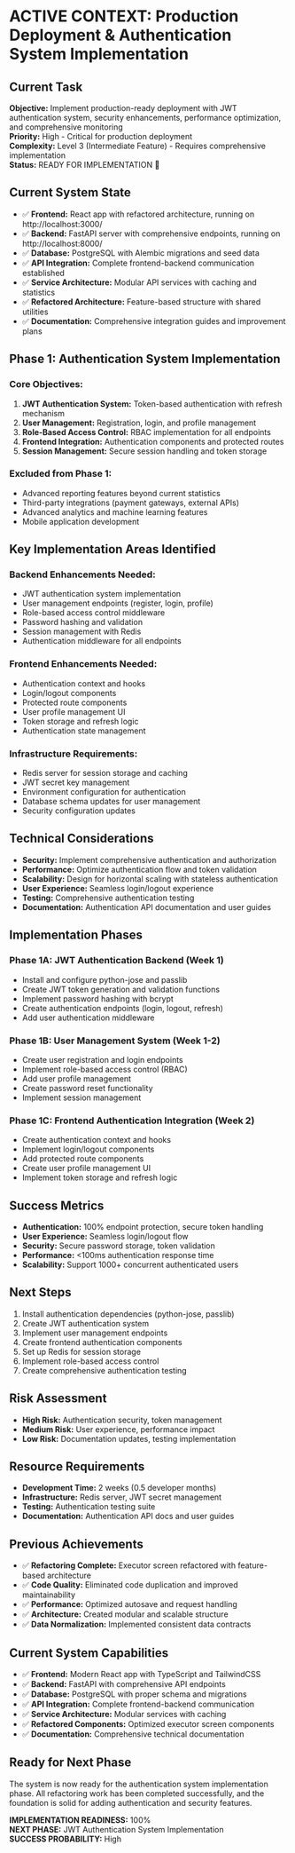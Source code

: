# ACTIVE CONTEXT: Production Deployment & Authentication System Implementation

## Current Task
**Objective:** Implement production-ready deployment with JWT authentication system, security enhancements, performance optimization, and comprehensive monitoring  
**Priority:** High - Critical for production deployment  
**Complexity:** Level 3 (Intermediate Feature) - Requires comprehensive implementation  
**Status:** READY FOR IMPLEMENTATION 🔄  

## Current System State
- ✅ **Frontend:** React app with refactored architecture, running on http://localhost:3000/
- ✅ **Backend:** FastAPI server with comprehensive endpoints, running on http://localhost:8000/
- ✅ **Database:** PostgreSQL with Alembic migrations and seed data
- ✅ **API Integration:** Complete frontend-backend communication established
- ✅ **Service Architecture:** Modular API services with caching and statistics
- ✅ **Refactored Architecture:** Feature-based structure with shared utilities
- ✅ **Documentation:** Comprehensive integration guides and improvement plans

## Phase 1: Authentication System Implementation

### Core Objectives:
1. **JWT Authentication System:** Token-based authentication with refresh mechanism
2. **User Management:** Registration, login, and profile management
3. **Role-Based Access Control:** RBAC implementation for all endpoints
4. **Frontend Integration:** Authentication components and protected routes
5. **Session Management:** Secure session handling and token storage

### Excluded from Phase 1:
- Advanced reporting features beyond current statistics
- Third-party integrations (payment gateways, external APIs)
- Advanced analytics and machine learning features
- Mobile application development

## Key Implementation Areas Identified

### Backend Enhancements Needed:
- JWT authentication system implementation
- User management endpoints (register, login, profile)
- Role-based access control middleware
- Password hashing and validation
- Session management with Redis
- Authentication middleware for all endpoints

### Frontend Enhancements Needed:
- Authentication context and hooks
- Login/logout components
- Protected route components
- User profile management UI
- Token storage and refresh logic
- Authentication state management

### Infrastructure Requirements:
- Redis server for session storage and caching
- JWT secret key management
- Environment configuration for authentication
- Database schema updates for user management
- Security configuration updates

## Technical Considerations
- **Security:** Implement comprehensive authentication and authorization
- **Performance:** Optimize authentication flow and token validation
- **Scalability:** Design for horizontal scaling with stateless authentication
- **User Experience:** Seamless login/logout experience
- **Testing:** Comprehensive authentication testing
- **Documentation:** Authentication API documentation and user guides

## Implementation Phases

### Phase 1A: JWT Authentication Backend (Week 1)
- Install and configure python-jose and passlib
- Create JWT token generation and validation functions
- Implement password hashing with bcrypt
- Create authentication endpoints (login, logout, refresh)
- Add user authentication middleware

### Phase 1B: User Management System (Week 1-2)
- Create user registration and login endpoints
- Implement role-based access control (RBAC)
- Add user profile management
- Create password reset functionality
- Implement session management

### Phase 1C: Frontend Authentication Integration (Week 2)
- Create authentication context and hooks
- Implement login/logout components
- Add protected route components
- Create user profile management UI
- Implement token storage and refresh logic

## Success Metrics
- **Authentication:** 100% endpoint protection, secure token handling
- **User Experience:** Seamless login/logout flow
- **Security:** Secure password storage, token validation
- **Performance:** <100ms authentication response time
- **Scalability:** Support 1000+ concurrent authenticated users

## Next Steps
1. Install authentication dependencies (python-jose, passlib)
2. Create JWT authentication system
3. Implement user management endpoints
4. Create frontend authentication components
5. Set up Redis for session storage
6. Implement role-based access control
7. Create comprehensive authentication testing

## Risk Assessment
- **High Risk:** Authentication security, token management
- **Medium Risk:** User experience, performance impact
- **Low Risk:** Documentation updates, testing implementation

## Resource Requirements
- **Development Time:** 2 weeks (0.5 developer months)
- **Infrastructure:** Redis server, JWT secret management
- **Testing:** Authentication testing suite
- **Documentation:** Authentication API docs and user guides

## Previous Achievements
- ✅ **Refactoring Complete:** Executor screen refactored with feature-based architecture
- ✅ **Code Quality:** Eliminated code duplication and improved maintainability
- ✅ **Performance:** Optimized autosave and request handling
- ✅ **Architecture:** Created modular and scalable structure
- ✅ **Data Normalization:** Implemented consistent data contracts

## Current System Capabilities
- ✅ **Frontend:** Modern React app with TypeScript and TailwindCSS
- ✅ **Backend:** FastAPI with comprehensive API endpoints
- ✅ **Database:** PostgreSQL with proper schema and migrations
- ✅ **API Integration:** Complete frontend-backend communication
- ✅ **Service Architecture:** Modular services with caching
- ✅ **Refactored Components:** Optimized executor screen components
- ✅ **Documentation:** Comprehensive technical documentation

## Ready for Next Phase
The system is now ready for the authentication system implementation phase. All refactoring work has been completed successfully, and the foundation is solid for adding authentication and security features.

**IMPLEMENTATION READINESS:** 100%  
**NEXT PHASE:** JWT Authentication System Implementation  
**SUCCESS PROBABILITY:** High
